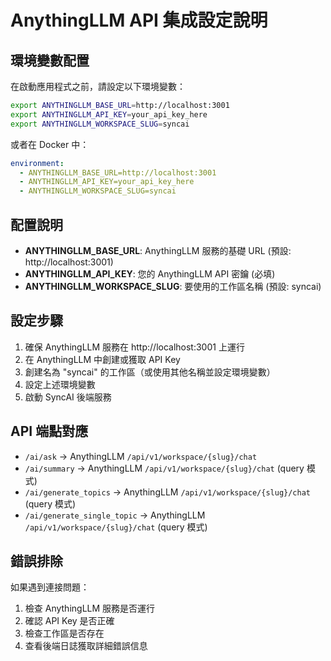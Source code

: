 # AnythingLLM API 集成設定說明

## 環境變數配置

在啟動應用程式之前，請設定以下環境變數：

```bash
export ANYTHINGLLM_BASE_URL=http://localhost:3001
export ANYTHINGLLM_API_KEY=your_api_key_here
export ANYTHINGLLM_WORKSPACE_SLUG=syncai
```

或者在 Docker 中：

```yaml
environment:
  - ANYTHINGLLM_BASE_URL=http://localhost:3001
  - ANYTHINGLLM_API_KEY=your_api_key_here
  - ANYTHINGLLM_WORKSPACE_SLUG=syncai
```

## 配置說明

- **ANYTHINGLLM_BASE_URL**: AnythingLLM 服務的基礎 URL (預設: http://localhost:3001)
- **ANYTHINGLLM_API_KEY**: 您的 AnythingLLM API 密鑰 (必填)
- **ANYTHINGLLM_WORKSPACE_SLUG**: 要使用的工作區名稱 (預設: syncai)

## 設定步驟

1. 確保 AnythingLLM 服務在 http://localhost:3001 上運行
2. 在 AnythingLLM 中創建或獲取 API Key
3. 創建名為 "syncai" 的工作區（或使用其他名稱並設定環境變數）
4. 設定上述環境變數
5. 啟動 SyncAI 後端服務

## API 端點對應

- `/ai/ask` → AnythingLLM `/api/v1/workspace/{slug}/chat`
- `/ai/summary` → AnythingLLM `/api/v1/workspace/{slug}/chat` (query 模式)
- `/ai/generate_topics` → AnythingLLM `/api/v1/workspace/{slug}/chat` (query 模式)
- `/ai/generate_single_topic` → AnythingLLM `/api/v1/workspace/{slug}/chat` (query 模式)

## 錯誤排除

如果遇到連接問題：
1. 檢查 AnythingLLM 服務是否運行
2. 確認 API Key 是否正確
3. 檢查工作區是否存在
4. 查看後端日誌獲取詳細錯誤信息
